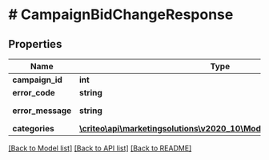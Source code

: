 # # CampaignBidChangeResponse

## Properties

Name | Type | Description | Notes
------------ | ------------- | ------------- | -------------
**campaign_id** | **int** |  | [optional]
**error_code** | **string** |  | [optional]
**error_message** | **string** |  | [optional] [readonly]
**categories** | [**\criteo\api\marketingsolutions\v2020_10\Model\CategoryUpdateError[]**](CategoryUpdateError.md) |  | [optional]

[[Back to Model list]](../../README.md#models) [[Back to API list]](../../README.md#endpoints) [[Back to README]](../../README.md)
